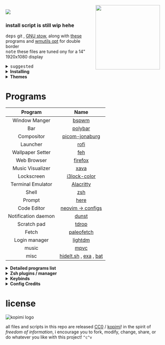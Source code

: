 <!-- <p align="center"><img align="center" src="https://user-images.githubusercontent.com/67634565/123535664-dcf83700-d742-11eb-84ee-e0663dd167b5.png" width="320px"></p> -->

<img align="right" src="https://user-images.githubusercontent.com/67634565/125792404-8feb3087-2884-42c8-9432-024879a9b3fc.gif" width='210' >
<p >
 <img  src="https://visitor-badge.glitch.me/badge?page_id=umgbhalla/dotstow.visitor-badge" >  
 <img  alt="" src="https://img.shields.io/github/repo-size/umgbhalla/dotstow?style=flat&label=repo-size&color=fb9199&labelColor=1d212a"/>
 <!-- <img  alt="" src="https://img.shields.io/github/last-commit/umgbhalla/dotstow?color=fbdf90&label=updated&style=flat&labelColor=1d212a"/> -->
 <img  alt="" src="https://img.shields.io/github/package-json/v/umgbhalla/dotstow"/>
</p>

### install script is still wip <kbd>hehe</kbd>

<kbd>deps</kbd> git , <a href="https://www.youtube.com/watch?v=tkUllCAGs3c">GNU stow</a>, along with <a href="https://github.com/umgbhalla/dotstow#programs"> these</a> programs and <a href="https://github.com/wmutils/opt">wmutils opt</a> for double border  
<kbd>note</kbd> these files are tuned ony for a 14" 1920x1080 display

<details>
 <summary><kbd>suggested</kbd> </summary>
<ul>
 <li><a href="https://www.gnu.org/software/stow/manual/stow.html">Manpage Stow</a></li>
<li><a href="https://alexpearce.me/2016/02/managing-dotfiles-with-stow/">Managing dotfiles with GNU stow - Alex Pearce</a></li>
<li><a href="https://gruby.medium.com/dotfile-how-to-manage-and-sync-with-git-gnu-stow-6beada1529ea">dotfile, how to manage and sync with Git + GNU Stow </a></li>
 </ul>
</details>

<details>
    <summary><b>Installing</b></summary>
Clone into your <code>$HOME</code> directory  
  <br>

```bash
git clone https://github.com/umgbhalla/dotstow.git ~
```

Run `stow` to symlink everything or just select what you want

```bash
cd dotstow/themes/monterey && stow */  -t ~
```

<kbd>stow</kbd> Everything (<code>\*/</code> ignores the README or any <code>file</code>)  
 <kbd>flags</kbd> <code>-t ~</code> implies , target directory is <code>$HOME</code>

```bash
$ pwd
/
└ home
  └ umang
    └ dotstow
      └ base

stow zsh -t ~
# Just my zsh config
```

```bash
nvim -c ':PackerInstall' -c ':UpdateRemotePlugins' -c ':qall'
# install all nvim plugins and exit
```

</details>
<!-- Icon Theme | [Papirus](https://github.com/PapirusDevelopmentTeam/papirus-icon-theme) -->
<!-- Gtk-theme | [Nordic-Gtk](https://www.gnome-look.org/p/1267246/) -->
<!-- Music Player | [Audacious-qt](https://audacious-media-player.org) -->
 
<details>
    <summary><b>Themes</b></summary>

|                                                                                                                                                        |
| ------------------------------------------------------------------------------------------------------------------------------------------------------ |
| cr0nus                                                                                                                                                 |
| <p align="center"><img src="https://user-images.githubusercontent.com/67634565/140522097-77e30707-03d1-4a95-9c46-3842fa60de06.png" width="920px" ></p> |
| Moun-tain                                                                                                                                              |
| <p align="center"><img src="https://user-images.githubusercontent.com/67634565/137625699-cefbf345-1d0a-4199-a044-e509489c7e14.png" width="920px"></p>  |
| <p align="center"><img src="https://user-images.githubusercontent.com/67634565/137625704-422ccec7-ec93-484c-8bd1-7cb60b085063.png" width="920px"></p>  |
| Gruv-dark                                                                                                                                              |
| <p align="center"><img src="https://user-images.githubusercontent.com/67634565/130346655-1e8b8957-54de-4e16-99b4-0495c5d7389e.png" width="920px"></p>  |
| <p align="center"><img src="https://user-images.githubusercontent.com/67634565/131245686-7cdb2433-72c9-4ed9-a0aa-8da7e41100b3.png" width="920px"></p>  |
| Glass-green                                                                                                                                            |
| <p align="center"><img src="https://user-images.githubusercontent.com/67634565/124610237-f4939600-de8d-11eb-8469-1863f953359d.png" width="920px"></p>  |
| <p align="center"><img src="https://user-images.githubusercontent.com/67634565/126061920-2d44885f-2943-452c-86a6-3178d1e58599.png" width="920px"></p>  |
| Monterey                                                                                                                                               |
| <p align="center"><img src="https://user-images.githubusercontent.com/67634565/123525378-d12e5580-d6ed-11eb-9293-0c9e9cdd2221.png" width="920px" ></p> |

</details>

# Programs

|       Program       |                                                             Name                                                              |
| :-----------------: | :---------------------------------------------------------------------------------------------------------------------------: |
|    Window Manger    |                                         [bspwm](https://github.com/baskerville/bspwm)                                         |
|         Bar         |                                         [polybar](https://github.com/polybar/polybar)                                         |
|     Compositor      |                                      [picom-jonaburg](https://github.com/jonaburg/picom)                                      |
|      Launcher       |                                          [rofi](https://github.com/davatorium/rofi)                                           |
|  Wallpaper Setter   |                                              [feh](https://feh.finalrewind.org/)                                              |
|     Web Browser     |                                     [firefox](https://www.mozilla.org/en-US/firefox/new/)                                     |
|  Music Visualizer   |                                            [xava](https://github.com/nikp123/xava)                                            |
|     Lockscreen      |                                   [i3lock-color](https://github.com/Raymo111/i3lock-color)                                    |
|  Terminal Emulator  |                                      [Alacritty](https://github.com/alacritty/alacritty)                                      |
|        Shell        |                                                  [zsh](https://www.zsh.org)                                                   |
|       Prompt        |  [here](https://github.com/umgbhalla/dotstow/blob/b6ed8c21f614087bd7ab0b41162bc919aa776453/base/zsh/.config/zsh/prompt.zsh)   |
|     Code Editor     |                                 [neovim -> configs](https://github.com/umgbhalla/nvim-titan)                                  |
| Notification daemon |                                              [dunst](https://dunst-project.org/)                                              |
|     Scratch pad     |                                           [tdrop](https://github.com/noctuid/tdrop)                                           |
|        Fetch        |                                     [paleofetch](https://github.com/umgbhalla/paleofetch)                                     |
|    Login manager    |                                        [lightdm](https://github.com/canonical/lightdm)                                        |
|        music        |                                          [mpvc](https://github.com/lwilletts/mpvc/)                                           |
|        misc         | [hideIt.sh](http://giithub.com/tadly/hideIt.sh) , [exa](https://github.com/ogham/exa) , [bat](https://github.com/sharkdp/bat) |

<details>
    <summary><b>Detailed programs list</b></summary>

An updated list of all the programs I have installed, can be found <code><a href="https://github.com/umgbhalla/dotstow/blob/main/base/programs/program-list">here</a></code>
<br>

</details>

<details>
    <summary><b>Zsh plugins / manager </b></summary>
<code><a href="https://github.com/ohmyzsh/ohmyzsh">ohmyzsh</a></code>  
</br> 
<code><a href="https://github.com/Aloxaf/fzf-tab">fzf-tab</a></code>  
<br>
<code><a href="https://github.com/zsh-users/zsh-autosuggestions">zsh-autosuggestions</a></code>  
<br>
<code><a href="https://github.com/zsh-users/zsh-syntax-highlighting">zsh-syntax-highlighting</a></code>  
</details>

<details>
    <summary><b>Keybinds</b></summary>

| Keybind                             | Description                                                  |
| ----------------------------------- | ------------------------------------------------------------ |
| super + apostrophe                  | # terminal alacritty                                         |
| super + Return                      | # scratchpad without tmux session right                      |
| super + semicolon                   | # scratchpad without tmux session left                       |
| super + backslash                   | # tmux scratchpad top                                        |
| super + slash                       | # tmux scratchpad bottom                                     |
| super + shift + Return              | # terminal kitty                                             |
| super + e                           | # Shortcuts                                                  |
| super + w                           | # firefox                                                    |
| super + n                           | # pcmanfm                                                    |
| super + d                           | # dmenu_run                                                  |
| super + a                           | # neovide                                                    |
| super + b                           | # bpytop                                                     |
| super + space                       | # program launcher                                           |
| alt + shift + Return                | # mini youtube                                               |
| alt + Return                        | # mini google                                                |
| alt + e                             | # rofimoji                                                   |
| alt + m                             | # man search                                                 |
| alt + r                             | # random manpage                                             |
| alt + v                             | # clipmenu                                                   |
| alt + shift + h                     | # keybindhelper                                              |
| alt + p                             | # dotfiles rofi menu ; open in nvim                          |
| alt + o                             | # toggle polybar over ipc                                    |
| super + period                      | # show open window                                           |
| super + shift + d                   | # show ssh sesssions                                         |
| super + p                           | # power-menu                                                 |
| super + shift + b                   | # power on bluetooth                                         |
| super + shift + r                   | # make sxhkd reload its configuration files:                 |
| super + {t,shift + t,s}             | # set the window state                                       |
| super + f                           | # toggle the window fullscreen                               |
| super + alt + {q,r}                 | # quit/restart bspwm                                         |
| super + {\_,shift + }q              | # close and kill                                             |
| super + m                           | # alternate between the tiled and monocle layout             |
| super + y                           | # send the newest marked node to the newest preselected node |
| super + g                           | # swap the current node and the biggest window               |
| super + ctrl + {m,x,y,z}            | # set the node flags                                         |
| super + {\_,shift + }{h,j,k,l}      | # focus the node in the given direction                      |
| super + comma                       | # focus the node for the given path jump                     |
| super + {\_,shift + }c              | # focus the next/previous window in the current desktop      |
| super + bracket{left,right}         | # focus the next/previous desktop in the current monitor     |
| super + shift + bracket{left,right} | # focus to next ore previous node                            |
| alt + {Tab, shift + Tab}            | # focus the last node/desktop                                |
| super + {grave,Tab}                 | # focus the last node/desktop                                |
| super + {o,i}                       | # focus the older or newer node in the focus history         |
| super + {\_,shift + }{1-8,0}        | # focus or send to the given desktop                         |
| super + ctrl + {h,j,k,l}            | # preselect the direction                                    |
| super + ctrl + {1-9}                | # preselect the ratio                                        |
| super + ctrl + space                | # cancel the preselection for the focused node               |
| super + ctrl + shift + space        | # cancel the preselection for the focused desktop            |
| super + alt + {h,j,k,l}             | # expand a window by moving one of its side outward          |
| super + alt + shift + {h,j,k,l}     | # contract a window by moving one of its side inward         |
| super + {Left,Down,Up,Right}        | # move a floating window                                     |
| ctrl + Print                        | #anonym screenshot                                           |
| shift + Print                       | # Screenshot                                                 |
| super+Print                         | # Screenshots but better                                     |

to generate this use command below

```
#!/usr/bin/env bash
# Markdown sxhkd configuration for cheatsheet/documents.

SXHKD_CONF="$HOME/.config/sxhkd/sxhkdrc"
MD_NAME="Binding"
MD_VALUE="Functionality"

(
echo -e "|$MD_NAME\t # $MD_VALUE |";
echo -e "|--- | --- |";
awk '/^[a-z]/ && last {print "|" $0,"\t",last,"|"} {last=""} /^#/{last=$0}' "$SXHKD_CONF"
) | sed -e 's/# /| /' -e 's/^|/| /' | column -t -s $'\t'

```

script provided by <a href="https://github.com/MahdyMirzade">@MahdyMirzade</a>

</details>

<details>
    <summary><b>Config Credits </b></summary>
<a href="https://dynalist.io/d/xAvi97D_qNz1lJ-eKMlk3OM-#z=VqvnVl7tC5wuZDDhgZWj1Tu1">Ricing dynalist </a>
</details>

# license

![kopimi logo](https://gist.githubusercontent.com/xero/cbcd5c38b695004c848b73e5c1c0c779/raw/6b32899b0af238b17383d7a878a69a076139e72d/kopimi-sm.png)

all files and scripts in this repo are released [CC0](https://creativecommons.org/publicdomain/zero/1.0/) / [kopimi](https://kopimi.com)! in the spirit of _freedom of information_, i encourage you to fork, modify, change, share, or do whatever you like with this project! `^c^v`
